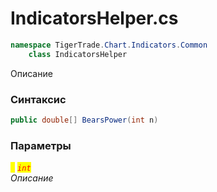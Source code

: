 
# IndicatorsHelper.cs
```csharp
namespace TigerTrade.Chart.Indicators.Common  
    class IndicatorsHelper
```

Описание

### Синтаксис
```csharp
public double[] BearsPower(int n)
```

### Параметры  
<mark style="color:yellow;">`n`</mark> <mark style="color:red;">*`int`*</mark>  
 *Описание*  
  

                    
                    